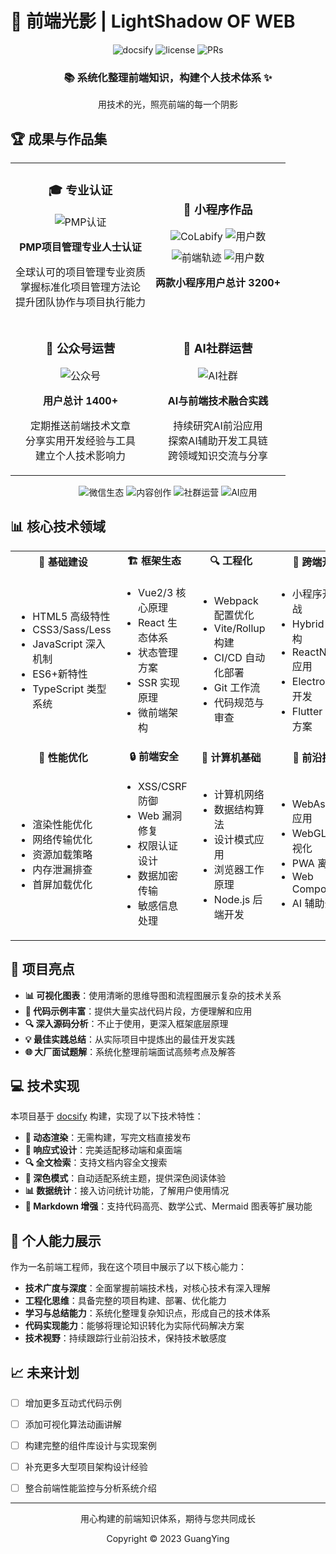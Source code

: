 # 🌈 前端光影 | LightShadow OF WEB

<div align="center">
  <img src="https://img.shields.io/badge/docsify-v4.12.2-brightgreen.svg" alt="docsify">
  <img src="https://img.shields.io/badge/license-MIT-blue.svg" alt="license">
  <img src="https://img.shields.io/badge/PRs-welcome-orange.svg" alt="PRs">
</div>

<div align="center">
  <h3>📚 系统化整理前端知识，构建个人技术体系 ✨</h3>
  <p>用技术的光，照亮前端的每一个阴影</p>
</div>

## 🏆 成果与作品集

<div align="center">
  <table>
    <tr>
      <td align="center">
        <h3>🎓 专业认证</h3>
        <img src="https://img.shields.io/badge/PMP-项目管理认证-blue?style=for-the-badge&logo=pmi&logoColor=white" alt="PMP认证" />
        <p><b>PMP项目管理专业人士认证</b></p>
        <p>全球认可的项目管理专业资质<br/>掌握标准化项目管理方法论<br/>提升团队协作与项目执行能力</p>
      </td>
      <td align="center">
        <h3>📱 小程序作品</h3>
        <div>
          <img src="https://img.shields.io/badge/微信小程序-CoLabify-07C160?style=for-the-badge&logo=wechat&logoColor=white" alt="CoLabify" />
          <img src="https://img.shields.io/badge/用户-2600+-brightgreen?style=for-the-badge" alt="用户数" />
        </div>
        <div style="margin-top:10px">
          <img src="https://img.shields.io/badge/微信小程序-前端轨迹-07C160?style=for-the-badge&logo=wechat&logoColor=white" alt="前端轨迹" />
          <img src="https://img.shields.io/badge/用户-460+-brightgreen?style=for-the-badge" alt="用户数" />
        </div>
        <p><b>两款小程序用户总计 3200+</b></p>
      </td>
    </tr>
    <tr>
      <td align="center">
        <h3>📢 公众号运营</h3>
        <img src="https://img.shields.io/badge/微信公众号-CoLabify-07C160?style=for-the-badge&logo=wechat&logoColor=white" alt="公众号" />
        <p><b>用户总计 1400+</b></p>
        <p>定期推送前端技术文章<br/>分享实用开发经验与工具<br/>建立个人技术影响力</p>
      </td>
      <td align="center">
        <h3>🤖 AI社群运营</h3>
        <img src="https://img.shields.io/badge/AI大爆炸-社群500+-FF6B6B?style=for-the-badge&logo=airtable&logoColor=white" alt="AI社群" />
        <p><b>AI与前端技术融合实践</b></p>
        <p>持续研究AI前沿应用<br/>探索AI辅助开发工具链<br/>跨领域知识交流与分享</p>
      </td>
    </tr>
  </table>
</div>

<div align="center">
  <img src="https://img.shields.io/badge/微信生态-全栈开发-07C160?style=flat-square&logo=wechat&logoColor=white" alt="微信生态" />
  <img src="https://img.shields.io/badge/内容创作-技术分享-1DA1F2?style=flat-square&logo=medium&logoColor=white" alt="内容创作" />
  <img src="https://img.shields.io/badge/社群运营-资源整合-FF6B6B?style=flat-square&logo=discourse&logoColor=white" alt="社群运营" />
  <img src="https://img.shields.io/badge/AI应用-前沿探索-00FFFF?style=flat-square&logo=openai&logoColor=white" alt="AI应用" />
</div>

## 📊 核心技术领域

<table>
  <tr>
    <td align="center"><strong>🧱 基础建设</strong></td>
    <td align="center"><strong>🏗️ 框架生态</strong></td>
    <td align="center"><strong>🔍 工程化</strong></td>
    <td align="center"><strong>📱 跨端开发</strong></td>
  </tr>
  <tr>
    <td>
      <ul>
        <li>HTML5 高级特性</li>
        <li>CSS3/Sass/Less</li>
        <li>JavaScript 深入机制</li>
        <li>ES6+新特性</li>
        <li>TypeScript 类型系统</li>
      </ul>
    </td>
    <td>
      <ul>
        <li>Vue2/3 核心原理</li>
        <li>React 生态体系</li>
        <li>状态管理方案</li>
        <li>SSR 实现原理</li>
        <li>微前端架构</li>
      </ul>
    </td>
    <td>
      <ul>
        <li>Webpack 配置优化</li>
        <li>Vite/Rollup 构建</li>
        <li>CI/CD 自动化部署</li>
        <li>Git 工作流</li>
        <li>代码规范与审查</li>
      </ul>
    </td>
    <td>
      <ul>
        <li>小程序开发实战</li>
        <li>Hybrid App 架构</li>
        <li>ReactNative 应用</li>
        <li>Electron 桌面开发</li>
        <li>Flutter 跨平台方案</li>
      </ul>
    </td>
  </tr>
  <tr>
    <td align="center"><strong>🚀 性能优化</strong></td>
    <td align="center"><strong>🔒 前端安全</strong></td>
    <td align="center"><strong>🧠 计算机基础</strong></td>
    <td align="center"><strong>🔮 前沿技术</strong></td>
  </tr>
  <tr>
    <td>
      <ul>
        <li>渲染性能优化</li>
        <li>网络传输优化</li>
        <li>资源加载策略</li>
        <li>内存泄漏排查</li>
        <li>首屏加载优化</li>
      </ul>
    </td>
    <td>
      <ul>
        <li>XSS/CSRF 防御</li>
        <li>Web 漏洞修复</li>
        <li>权限认证设计</li>
        <li>数据加密传输</li>
        <li>敏感信息处理</li>
      </ul>
    </td>
    <td>
      <ul>
        <li>计算机网络</li>
        <li>数据结构算法</li>
        <li>设计模式应用</li>
        <li>浏览器工作原理</li>
        <li>Node.js 后端开发</li>
      </ul>
    </td>
    <td>
      <ul>
        <li>WebAssembly 应用</li>
        <li>WebGL/3D 可视化</li>
        <li>PWA 离线应用</li>
        <li>Web Components</li>
        <li>AI 辅助开发</li>
      </ul>
    </td>
  </tr>
</table>

## 🎨 项目亮点

- **📊 可视化图表**：使用清晰的思维导图和流程图展示复杂的技术关系
- **🧩 代码示例丰富**：提供大量实战代码片段，方便理解和应用
- **🔍 深入源码分析**：不止于使用，更深入框架底层原理
- **💡 最佳实践总结**：从实际项目中提炼出的最佳开发实践
- **🌐 大厂面试题解**：系统化整理前端面试高频考点及解答

## 💻 技术实现

本项目基于 [docsify](https://docsify.js.org/) 构建，实现了以下技术特性：

- **🔄 动态渲染**：无需构建，写完文档直接发布
- **📱 响应式设计**：完美适配移动端和桌面端
- **🔍 全文检索**：支持文档内容全文搜索
- **🌙 深色模式**：自动适配系统主题，提供深色阅读体验
- **📊 数据统计**：接入访问统计功能，了解用户使用情况
- **📝 Markdown 增强**：支持代码高亮、数学公式、Mermaid 图表等扩展功能

## 🚀 个人能力展示

作为一名前端工程师，我在这个项目中展示了以下核心能力：

- **技术广度与深度**：全面掌握前端技术栈，对核心技术有深入理解
- **工程化思维**：具备完整的项目构建、部署、优化能力
- **学习与总结能力**：系统化整理复杂知识点，形成自己的技术体系
- **代码实现能力**：能够将理论知识转化为实际代码解决方案
- **技术视野**：持续跟踪行业前沿技术，保持技术敏感度

## 📈 未来计划

- [ ] 增加更多互动式代码示例
- [ ] 添加可视化算法动画讲解
- [ ] 构建完整的组件库设计与实现案例
- [ ] 补充更多大型项目架构设计经验
- [ ] 整合前端性能监控与分析系统介绍


---

<div align="center">
  <p>用心构建的前端知识体系，期待与您共同成长</p>
  <p>Copyright © 2023 GuangYing</p>
</div>
